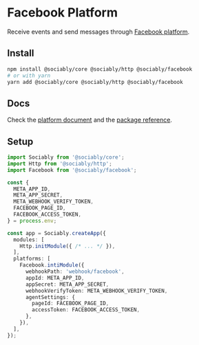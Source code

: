 # Facebook Platform

Receive events and send messages through [Facebook platform](https://developers.facebook.com/docs/messenger-platform/).

## Install

```bash
npm install @sociably/core @sociably/http @sociably/facebook
# or with yarn
yarn add @sociably/core @sociably/http @sociably/facebook
```

## Docs

Check the [platform document](https://sociably.js.org/docs/facebook-platform)
and the [package reference](https://sociably.js.org/api/modules/facebook.html).

## Setup

```ts
import Sociably from '@sociably/core';
import Http from '@sociably/http';
import Facebook from '@sociably/facebook';

const {
  META_APP_ID,
  META_APP_SECRET,
  META_WEBHOOK_VERIFY_TOKEN,
  FACEBOOK_PAGE_ID,
  FACEBOOK_ACCESS_TOKEN,
} = process.env;

const app = Sociably.createApp({
  modules: [
    Http.initModule({ /* ... */ }),
  ],
  platforms: [
    Facebook.intiModule({
      webhookPath: 'webhook/facebook',
      appId: META_APP_ID,
      appSecret: META_APP_SECRET,
      webhookVerifyToken: META_WEBHOOK_VERIFY_TOKEN,
      agentSettings: {
        pageId: FACEBOOK_PAGE_ID,
        accessToken: FACEBOOK_ACCESS_TOKEN,
      },
    }),
  ],
});
```

